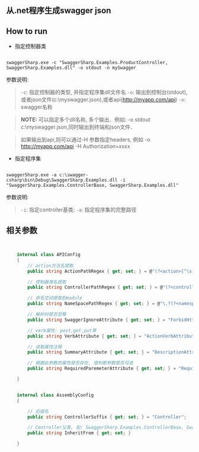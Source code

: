 
从.net程序生成swagger json
------------------------

## How to run

- 指定控制器类


```

swaggerSharp.exe -c "SwaggerSharp.Examples.ProductController, SwaggerSharp.Examples.dll" -o stdout -n mySwagger

```

参数说明:

> `-c`: 指定控制器的类型, 并指定程序集dll文件名
> `-o`: 输出到控制台(stdout), 或者json文件(c:\myswagger.json),或者api(http://myapp.com/api)
> `-n`: swagger名称

> **NOTE:** 可以指定多个dll名称, 多个输出．例如: -o stdout c:\myswagger.json,同时输出到终端和json文件． 

> 如果输出到api,则可以通过-H 参数指定headers, 例如 -o http://myapp.com/api -H Authorization=xxxx


- 指定程序集

```

swaggerSharp.exe -a c:\swagger-csharp\bin\Debug\SwaggerSharp.Examples.dll -i "SwaggerSharp.Examples.ControllerBase, SwaggerSharp.Examples.dll"

```

参数说明:  

> `-i`: 指定controller基类; `-a`: 指定程序集的完整路径


## 相关参数

``` c#


    internal class APIConfig
    {
        // action方法名提取
        public string ActionPathRegex { get; set; } = @"(?<action>[^\s]+)$";

        // 控制器类名提取
        public string ControllerPathRegex { get; set; } = @"(?<controller>[^\s]+)Controller$";

        // 命名空间提取到module
        public string NameSpacePathRegex { get; set; } = @"\.?(?<namespace>[^\s\.]+)$";

        // 解析时是否忽略
        public string SwaggerIgnoreAttribute { get; set; } = "ForbidHttpAttribute";

        // verb属性: post,get,put等
        public string VerbAttribute { get; set; } = "ActionVerbAttribute.Verb";

        // 读取属性注释
        public string SummaryAttribute { get; set; } = "DescriptionAttribute.Description";

        // 根据此参数的属性是否存在, 值判断参数是否可选
        public string RequiredParemeterAttribute { get; set; } = "RequiredAttribute";

    }


    internal class AssemblyConfig
    {

        // 后缀名
        public string ControllerSuffix { get; set; } = "Controller";

        // Controller父类, 如: SwaggerSharp.Examples.ControllerBase, SwaggerSharp.Examples.dll
        public string InheritFrom { get; set; }

    }

```
